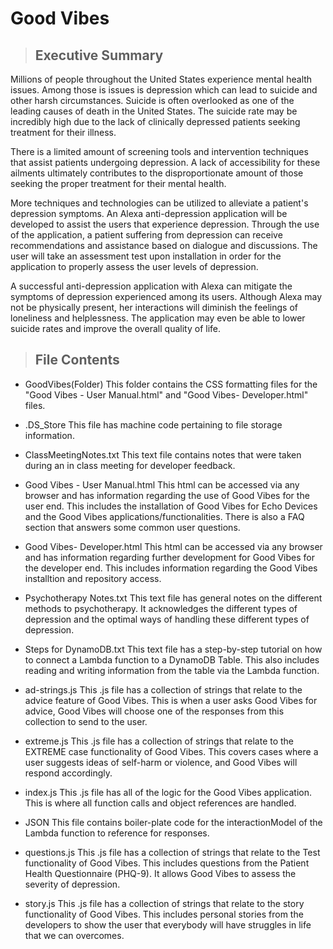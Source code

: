 # Good Vibes

>## Executive Summary

Millions of people throughout the United States experience mental health issues. Among those is issues is depression which can lead to 
suicide and other harsh circumstances. Suicide is often overlooked as one of the leading causes of death in the United States. The suicide
rate may be incredibly high due to the lack of clinically depressed patients seeking treatment for their illness. 

There is a limited amount of screening tools and intervention techniques that assist patients undergoing depression. A lack of
accessibility for these ailments ultimately contributes to the disproportionate amount of those seeking the proper treatment for their
mental health.

 More techniques and technologies can be utilized to alleviate a patient's depression symptoms. An Alexa anti-depression application will
 be developed to assist the users that experience depression. Through the use of the application, a patient suffering from depression can
 receive recommendations and assistance based on dialogue and discussions. The user will take an assessment test upon installation in
 order for the application to properly assess the user levels of depression. 

A successful anti-depression application with Alexa can mitigate the  symptoms of depression experienced among its users. Although Alexa
may not be physically present, her interactions will diminish the feelings of loneliness and helplessness. The application may even be
able to lower suicide rates and improve the overall quality of life.

>## File Contents
 - GoodVibes(Folder)
  This folder contains the CSS formatting files for the "Good Vibes - User Manual.html" and "Good Vibes- Developer.html" files.
 
 - .DS_Store
  This file has machine code pertaining to file storage information.
  
 - ClassMeetingNotes.txt
  This text file contains notes that were taken during an in class meeting for developer feedback.
  
 - Good Vibes - User Manual.html
  This html can be accessed via any browser and has information regarding the use of Good Vibes for the user end.
  This includes the installation of Good Vibes for Echo Devices and the Good Vibes applications/functionalities.
  There is also a FAQ section that answers some common user questions.
  
 - Good Vibes- Developer.html
  This html can be accessed via any browser and has information regarding further development for Good Vibes for the
  developer end. This includes information regarding the Good Vibes installtion and repository access.
  
 - Psychotherapy Notes.txt
  This text file has general notes on the different methods to psychotherapy. It acknowledges the different types of 
  depression and the optimal ways of handling these different types of depression.
  
 - Steps for DynamoDB.txt
  This text file has a step-by-step tutorial on how to connect a Lambda function to a DynamoDB Table. This also includes
  reading and writing information from the table via the Lambda function.
  
 - ad-strings.js
  This .js file has a collection of strings that relate to the advice feature of Good Vibes. This is when a user asks
  Good Vibes for advice, Good Vibes will choose one of the responses from this collection to send to the user.
  
 - extreme.js
  This .js file has a collection of strings that relate to the EXTREME case functionality of Good Vibes. This covers cases
  where a user suggests ideas of self-harm or violence, and Good Vibes will respond accordingly.
  
 - index.js
  This .js file has all of the logic for the Good Vibes application. This is where all function calls and object 
  references are handled.
  
 - JSON
  This file contains boiler-plate code for the interactionModel of the Lambda function to reference for responses.
  
 - questions.js
  This .js file has a collection of strings that relate to the Test functionality of Good Vibes. This includes questions
  from the Patient Health Questionnaire (PHQ-9). It allows Good Vibes to assess the severity of depression.
  
 - story.js
  This .js file has a collection of strings that relate to the story functionality of Good Vibes. This includes
  personal stories from the developers to show the user that everybody will have struggles in life that we can overcomes.
  
